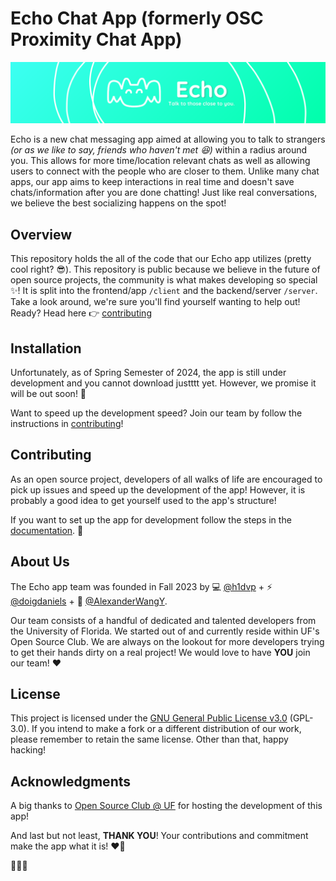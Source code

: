 # Echo Chat App (formerly OSC Proximity Chat App)

![banner](/client/assets/images/github/Echo_banner_small2.png)

Echo is a new chat messaging app aimed at allowing you to talk to strangers *(or as we like to say, friends who haven't met 😆)* within a radius around you. This allows for more time/location relevant chats as well as allowing users to connect with the people who are closer to them. Unlike many chat apps, our app aims to keep interactions in real time and doesn't save chats/information after you are done chatting! Just like real conversations, we believe the best socializing happens on the spot!

## Overview

This repository holds the all of the code that our Echo app utilizes (pretty cool right? 😎). This repository is public because we believe in the future of open source projects, the community is what makes developing so special ✨! It is split into the frontend/app `/client` and the backend/server `/server`. Take a look around, we're sure you'll find yourself wanting to help out! Ready? Head here 👉 [contributing](#contributing)


## Installation

Unfortunately, as of Spring Semester of 2024, the app is still under development and you cannot download justttt yet. However, we promise it will be out soon! 🙏

Want to speed up the development speed? Join our team by follow the instructions in [contributing](#contributing)!

## Contributing
As an open source project, developers of all walks of life are encouraged to pick up issues and speed up the development of the app! However, it is probably a good idea to get yourself used to the app's structure!

If you want to set up the app for development follow the steps in the [documentation](https://osc-proximity-documentation.vercel.app/). 📖

## About Us
The Echo app team was founded in Fall 2023 by 💻 [@h1dvp](https://github.com/h1divp) + ⚡ [@doigdaniels](https://github.com/doigdaniels) + 🦆 [@AlexanderWangY](https://github.com/AlexanderWangY).

Our team consists of a handful of dedicated and talented developers from the University of Florida. We started out of and currently reside within UF's Open Source Club. We are always on the lookout for more developers trying to get their hands dirty on a real project! We would love to have **YOU** join our team! ❤️

## License

This project is licensed under the [GNU General Public License v3.0](LICENSE) (GPL-3.0). If you intend to make a fork or a different distribution of our work, please remember to retain the same license. Other than that, happy hacking!

## Acknowledgments
A big thanks to [Open Source Club @ UF](https://github.com/ufosc) for hosting the development of this app!

And last but not least, **THANK YOU**! Your contributions and commitment make the app what it is! ❤️🥳

🐊💙🧡
